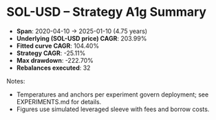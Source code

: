 # SOL-USD – Strategy A1g Summary

- **Span**: 2020-04-10 → 2025-01-10 (4.75 years)
- **Underlying (SOL-USD price) CAGR**: 203.99%
- **Fitted curve CAGR**: 104.40%
- **Strategy CAGR**: -25.11%
- **Max drawdown**: -222.70%
- **Rebalances executed**: 32

Notes:

- Temperatures and anchors per experiment govern deployment; see EXPERIMENTS.md for details.
- Figures use simulated leveraged sleeve with fees and borrow costs.
